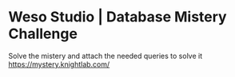 # Weso Studio | Database Mistery Challenge

Solve the mistery and attach the needed queries to solve it
https://mystery.knightlab.com/